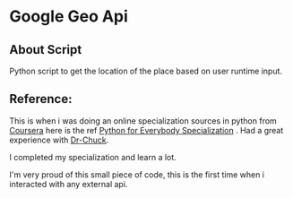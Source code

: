 # Google Geo Api

## About Script

Python script to get the location of the place based on user runtime input.

## Reference:

This is when i was doing an online specialization sources in python from [Coursera](https://www.coursera.org/) here is the ref [Python for Everybody Specialization](https://www.coursera.org/specializations/python) . Had a great experience with [Dr-Chuck](https://www.dr-chuck.com/).

I completed my specialization and learn a lot.

I'm very proud of this small piece of code, this is the first time when i interacted with any external api.
